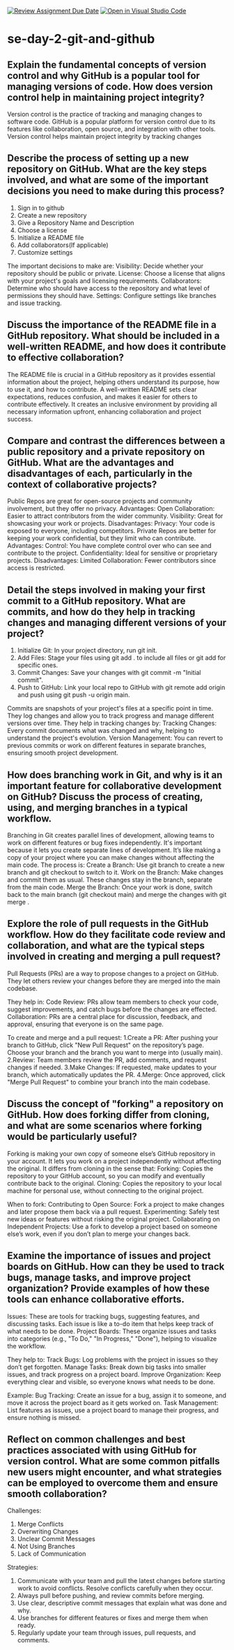 [![Review Assignment Due Date](https://classroom.github.com/assets/deadline-readme-button-22041afd0340ce965d47ae6ef1cefeee28c7c493a6346c4f15d667ab976d596c.svg)](https://classroom.github.com/a/8wgCKhpZ)
[![Open in Visual Studio Code](https://classroom.github.com/assets/open-in-vscode-2e0aaae1b6195c2367325f4f02e2d04e9abb55f0b24a779b69b11b9e10269abc.svg)](https://classroom.github.com/online_ide?assignment_repo_id=15585305&assignment_repo_type=AssignmentRepo)
# se-day-2-git-and-github
## Explain the fundamental concepts of version control and why GitHub is a popular tool for managing versions of code. How does version control help in maintaining project integrity?
Version control is the practice of tracking and managing changes to software code. 
GitHub is a popular platform for version control due to its features like collaboration, open source, and integration with other tools.
Version control helps maintain project integrity by tracking changes

## Describe the process of setting up a new repository on GitHub. What are the key steps involved, and what are some of the important decisions you need to make during this process?
1. Sign in to github
2. Create a new repository
3. Give a Repository Name and Description
4. Choose a license
5. Initialize a README file
6. Add collaborators(If applicable)
7. Customize settings

The important decisions to make are:
Visibility: Decide whether your repository should be public or private.
License: Choose a license that aligns with your project's goals and licensing requirements.
Collaborators: Determine who should have access to the repository and what level of permissions they should have.
Settings: Configure settings like branches and issue tracking. 
## Discuss the importance of the README file in a GitHub repository. What should be included in a well-written README, and how does it contribute to effective collaboration?
The README file is crucial in a GitHub repository as it provides essential information about the project, helping others understand its purpose, how to use it, and how to contribute.
A well-written README sets clear expectations, reduces confusion, and makes it easier for others to contribute effectively. It creates an inclusive environment by providing all necessary information upfront, enhancing collaboration and project success.

## Compare and contrast the differences between a public repository and a private repository on GitHub. What are the advantages and disadvantages of each, particularly in the context of collaborative projects?
Public Repos are great for open-source projects and community involvement, but they offer no privacy.
Advantages:
Open Collaboration: Easier to attract contributors from the wider community.
Visibility: Great for showcasing your work or projects.
Disadvantages:
Privacy: Your code is exposed to everyone, including competitors.
Private Repos are better for keeping your work confidential, but they limit who can contribute.
Advantages:
Control: You have complete control over who can see and contribute to the project.
Confidentiality: Ideal for sensitive or proprietary projects.
Disadvantages:
Limited Collaboration: Fewer contributors since access is restricted.
## Detail the steps involved in making your first commit to a GitHub repository. What are commits, and how do they help in tracking changes and managing different versions of your project?
1. Initialize Git: In your project directory, run git init.
2. Add Files: Stage your files using git add . to include all files or git add <file> for specific ones.
3. Commit Changes: Save your changes with git commit -m "Initial commit".
4. Push to GitHub: Link your local repo to GitHub with git remote add origin <repo-URL> and push using git push -u origin main.

Commits are snapshots of your project's files at a specific point in time. They log changes and allow you to track progress and manage different versions over time.
They help in tracking changes by:
Tracking Changes: Every commit documents what was changed and why, helping to understand the project's evolution.
Version Management: You can revert to previous commits or work on different features in separate branches, ensuring smooth project development.
## How does branching work in Git, and why is it an important feature for collaborative development on GitHub? Discuss the process of creating, using, and merging branches in a typical workflow.
Branching in Git creates parallel lines of development, allowing teams to work on different features or bug fixes independently.
It's important because it lets you create separate lines of development. It’s like making a copy of your project where you can make changes without affecting the main code.
The process is:
Create a Branch: Use git branch <branch-name> to create a new branch and git checkout <branch-name> to switch to it.
Work on the Branch: Make changes and commit them as usual. These changes stay in the branch, separate from the main code.
Merge the Branch: Once your work is done, switch back to the main branch (git checkout main) and merge the changes with git merge <branch-name>.

## Explore the role of pull requests in the GitHub workflow. How do they facilitate code review and collaboration, and what are the typical steps involved in creating and merging a pull request?
Pull Requests (PRs) are a way to propose changes to a project on GitHub. They let others review your changes before they are merged into the main codebase.

They help in:
Code Review: PRs allow team members to check your code, suggest improvements, and catch bugs before the changes are effected.
Collaboration: PRs are a central place for discussion, feedback, and approval, ensuring that everyone is on the same page.

To create and merge and a pull request:
1.Create a PR: After pushing your branch to GitHub, click "New Pull Request" on the repository’s page. Choose your branch and the branch you want to merge into (usually main).
2.Review: Team members review the PR, add comments, and request changes if needed.
3.Make Changes: If requested, make updates to your branch, which automatically updates the PR.
4.Merge: Once approved, click "Merge Pull Request" to combine your branch into the main codebase.

## Discuss the concept of "forking" a repository on GitHub. How does forking differ from cloning, and what are some scenarios where forking would be particularly useful?
Forking is making your own copy of someone else’s GitHub repository in your account. It lets you work on a project independently without affecting the original.
It differs from cloning in the sense that: 
Forking: Copies the repository to your GitHub account, so you can modify and eventually contribute back to the original.
Cloning: Copies the repository to your local machine for personal use, without connecting to the original project.

When to fork:
Contributing to Open Source: Fork a project to make changes and later propose them back via a pull request.
Experimenting: Safely test new ideas or features without risking the original project.
Collaborating on Independent Projects: Use a fork to develop a project based on someone else’s work, even if you don’t plan to merge your changes back.
## Examine the importance of issues and project boards on GitHub. How can they be used to track bugs, manage tasks, and improve project organization? Provide examples of how these tools can enhance collaborative efforts.
Issues: These are tools for tracking bugs, suggesting features, and discussing tasks. Each issue is like a to-do item that helps keep track of what needs to be done.
Project Boards: These organize issues and tasks into categories (e.g., "To Do," "In Progress," "Done"), helping to visualize the workflow.

They help to: 
Track Bugs: Log problems with the project in issues so they don’t get forgotten.
Manage Tasks: Break down big tasks into smaller issues, and track progress on a project board.
Improve Organization: Keep everything clear and visible, so everyone knows what needs to be done.

Example: 
Bug Tracking: Create an issue for a bug, assign it to someone, and move it across the project board as it gets worked on.
Task Management: List features as issues, use a project board to manage their progress, and ensure nothing is missed.

## Reflect on common challenges and best practices associated with using GitHub for version control. What are some common pitfalls new users might encounter, and what strategies can be employed to overcome them and ensure smooth collaboration?
Challenges:
1. Merge Conflicts
2. Overwriting Changes
3. Unclear Commit Messages
4. Not Using Branches
5. Lack of Communication

Strategies: 
1. Communicate with your team and pull the latest changes before starting work to avoid conflicts. Resolve conflicts carefully when they occur.
2.  Always pull before pushing, and review commits before merging.
3.  Use clear, descriptive commit messages that explain what was done and why.
4.  Use branches for different features or fixes and merge them when ready.
5.  Regularly update your team through issues, pull requests, and comments.


